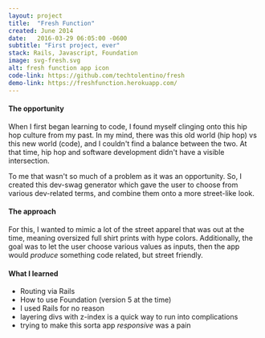 ```yaml
---
layout: project
title:  "Fresh Function"
created: June 2014
date:   2016-03-29 06:05:00 -0600
subtitle: "First project, ever"
stack: Rails, Javascript, Foundation
image: svg-fresh.svg
alt: fresh function app icon
code-link: https://github.com/techtolentino/fresh
demo-link: https://freshfunction.herokuapp.com/
---
```


#### The opportunity
When I first began learning to code, I found myself clinging onto this hip hop culture from my past. In my mind, there was this old world (hip hop) vs this new world (code), and I couldn't find a balance between the two. At that time, hip hop and software development didn't have a visible intersection. 

To me that wasn't so much of a problem as it was an opportunity. So, I created this dev-swag generator which gave the user to choose from various dev-related terms, and combine them onto a more street-like look.

#### The approach
For this, I wanted to mimic a lot of the street apparel that was out at the time, meaning oversized full shirt prints with hype colors. Additionally, the goal was to let the user choose various values as inputs, then the app would _produce_ something code related, but street friendly.

#### What I learned
- Routing via Rails
- How to use Foundation (version 5 at the time)
- I used Rails for no reason
- layering divs with z-index is a quick way to run into complications
- trying to make this sorta app _responsive_ was a pain